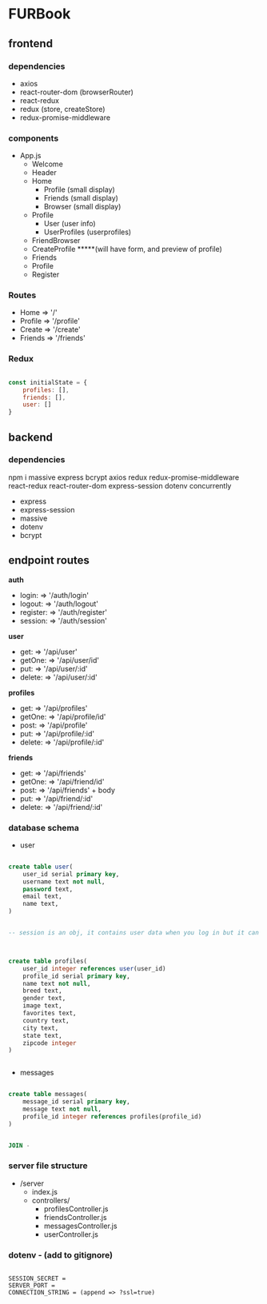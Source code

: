 # FURBook

## frontend

### dependencies

- axios
- react-router-dom (browserRouter)
- react-redux 
- redux (store, createStore)
- redux-promise-middleware

### components

- App.js
    - Welcome
    - Header
    - Home 
        - Profile (small display)
        - Friends (small display)
        - Browser (small display)
    - Profile
        - User (user info)
        - UserProfiles (userprofiles)
    - FriendBrowser
    - CreateProfile 
    *****(will have form, and preview of profile)
    - Friends
    - Profile
    - Register




### Routes

- Home => '/'
- Profile => '/profile'
- Create => '/create'
- Friends => '/friends'

### Redux

```js

const initialState = {
    profiles: [],
    friends: [],
    user: []
}

```

## backend

### dependencies

npm i massive express bcrypt axios redux redux-promise-middleware react-redux react-router-dom express-session dotenv concurrently

- express
- express-session
- massive
- dotenv
- bcrypt

## endpoint routes 


**auth**

- login: => '/auth/login'
- logout: => '/auth/logout'
- register: => '/auth/register'
- session: => '/auth/session'

**user**

- get: => '/api/user'
- getOne: => '/api/user/id'
- put: => '/api/user/:id'
- delete: => '/api/user/:id'

**profiles**

- get: => '/api/profiles'
- getOne: => '/api/profile/id'
- post: => '/api/profile'
- put: => '/api/profile/:id'
- delete: => '/api/profile/:id'

**friends**

- get: => '/api/friends'
- getOne: => '/api/friend/id'
- post: => '/api/friends' + body
- put: => '/api/friend/:id'
- delete: => '/api/friend/:id'




### database schema

- user
```sql

create table user(
    user_id serial primary key,
    username text not null,
    password text,
    email text,
    name text,
)


-- session is an obj, it contains user data when you log in but it can also contain which dog I will be selecting 



create table profiles(
    user_id integer references user(user_id)
    profile_id serial primary key,
    name text not null,
    breed text,
    gender text,
    image text,
    favorites text,
    country text,
    city text,
    state text,
    zipcode integer
)



```


- messages


```sql

create table messages(
    message_id serial primary key,
    message text not null,
    profile_id integer references profiles(profile_id)
)


JOIN - 

```

### server file structure 

- /server
    - index.js
    - controllers/
        - profilesController.js
        - friendsController.js
        - messagesController.js
        - userController.js

### dotenv - (add to gitignore)
```text

SESSION_SECRET = 
SERVER_PORT = 
CONNECTION_STRING = (append => ?ssl=true)

```

